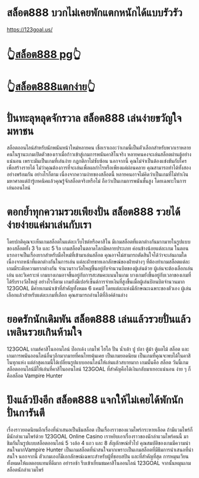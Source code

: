# สล็อต888 บวกไม่เคยพักแตกหนักได้แบบรัวรัว
https://123goal.us/
# 👆[สล็อต888 pg](https://123goal.us/)👆
# 👆[สล็อต888แตกง่าย](https://123goal.us/)👆

# ปั่นทะลุหลุดจักรวาล สล็อต888 เล่นง่ายขวัญใจมหาชน
สล็อตออนไลน์สำหรับนักพนันหน้าใหม่หลายคน เชื่อเราเถอะว่าเกมนี้เป็นตัวเลือกสำหรับพวกเราหลายคนในฐานะเกมเปิดตัวของเราเมื่อก้าวเข้าสู่เกมการพนันคาสิโนจริง หลายคนคงจะเล่นสล็อตผ่านตู้อย่างแน่นอน เพราะมันเป็นเกมที่เล่นง่าย กฎกติกาไม่ซับซ้อน นอกจากนี้ คุณไม่จำเป็นต้องแข่งขันกับใครเพื่อสร้างรายได้ ไม่ว่าคุณต้องการที่จะเล่นเพื่อผลกำไรหรือเพียงแค่ผ่อนคลาย คุณสามารถทำได้ทั้งสองอย่างพร้อมกัน อย่างไรก็ตาม เนื่องจากความง่ายของสล็อตนี้ หลายคนอาจไม่คิดว่าเป็นเกมที่ไม่ทำเงินมหาศาลแต่ถ้ารู้เทคนิคแล้วคุณรู้จักสล็อตจริงหรือไม่ ถือว่าเป็นเกมการพนันชั้นสูง โดยเฉพาะในการเล่นออนไลน์
# ตอกย้ำทุกความรวยเพียงปั่น สล็อต888 รวยได้ง่ายง่ายแค่มาเล่นกับเรา
โดยปกติคุณจะเห็นเกมสล็อตในแต่ละเว็บไซต์หรือคาสิโน มีเกมสล็อตที่แตกต่างกันมากมายในรูปแบบของสล็อตทั้ง 3 รีล และ 5 รีล เกมสล็อตในตลาดโลกมีหลายประเภท ค่อนข้างน้อยแต่ละเกม ในตอนแรกอาจเป็นเรื่องยากสำหรับมือใหม่ที่เข้ามาเล่นสล็อต คุณอาจไม่สามารถตัดสินใจได้ว่าจะเล่นเกมใดเนื่องจากหน้าที่แตกต่างกันในการเล่น แต่ละฝ่ายขายเอกลักษณ์ของฝ่ายต่างๆ ที่ต้องทำเกมสล็อตแต่ละเกมมีระดับความยากต่างกัน จำนวนรางวัลใหญ่ขึ้นอยู่กับจำนวนบิตของผู้เล่นด้วย ผู้เล่นจะต้องเลือกเล่น เล่น และวิเคราะห์ เกมบางเกมอาจขึ้นอยู่กับการสะสมคะแนนในเกม บางเกมยังขึ้นอยู่กับเวลาของเกมที่ได้รับรางวัลใหญ่ อย่างไรก็ตาม เกมยังมีเปอร์เซ็นต์การจ่ายเงินที่สูงขึ้นเมื่อผู้เล่นป้อนบิตจำนวนมาก 123GOAL มีค่ายเกมนำเข้าที่สำคัญทั้งหมด 6 แคมป์ โดยแต่ละแห่งมีลักษณะเฉพาะของตัวเอง ผู้เล่นเลือกแล้วสำหรับแต่ละเกมที่เลือก คุณสามารถอ่านได้ที่ลิงค์ด้านล่าง
# ยอดรักนักเดิมพัน สล็อต888 เล่นแล้วรวยปั่นแล้วเพลินรวยเกินห้ามใจ
123GOAL เกมส์คาสิโนออนไลน์ ป๊อกเด้ง เกมไพ่ ไฮโล ปั่น น้ำเต้า ปู ปลา ตู้ม้า ตู้ผลไม้ สล็อต และเกมการพนันออนไลน์อื่นๆอีกมากมายที่คนไทยคุ้นเคย เป็นเกมยอดนิยม เป็นเกมที่คุณจะพบได้ในคาสิโนทุกแห่ง แต่ล่าสุดเกมนี้ได้เปลี่ยนรูปแบบออนไลน์ให้เล่นแล้วสบายมาก เกมนั้นคือ สล็อต วันนี้เกมสล็อตออนไลน์มีให้เล่นที่คาสิโนออนไลน์ 123GOAL ที่สำคัญคือได้เงินกลับมาเยอะแน่นอน ง่าย ๆ ก็คือสล็อต Vampire Hunter
# ปังแล้วปังอีก สล็อต888 แจกให้ไม่เคยได้พักนักปั่นการันตี
เรื่องราวยอดนิยมอีกเรื่องที่นำเสนอเป็นธีมสล็อต เป็นเรื่องราวของแวมไพร์กระหายเลือด ถ้ามีแวมไพร์ก็มีนักล่าแวมไพร์ด้วย 123GOAL Online Casino เราหยิบเอาเรื่องราวของนักล่าแวมไพร์คนนี้ มาชิมกันในรูปแบบสล็อตออนไลน์ 5 วงล้อ 4 แถว และ 8 สัญลักษณ์ทั่วไป คุณสมบัติของเกมมีความน่าสนใจมากVampire Hunter เป็นเกมสล็อตที่น่าสนใจมากเพราะเป็นเกมสล็อตที่มีธีมการนำเสนอที่น่าสนใจ นอกจากนี้ ตัวเกมเองก็มีเอกลักษณ์เฉพาะสำหรับผู้ที่ชอบสปิน และที่สำคัญที่สุด การหมุนเวียนทั้งหมดให้ผลตอบแทนที่ดีมาก อย่ารอช้า รีบเข้าเยี่ยมชมคาสิโนออนไลน์ 123GOAL จากนั้นหมุนเกมสล็อตนักล่าแวมไพร์
